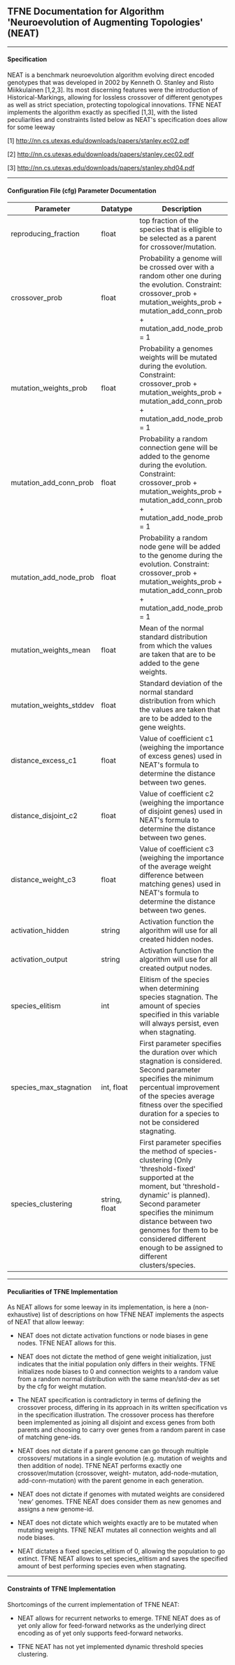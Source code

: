 ## TFNE Documentation for Algorithm 'Neuroevolution of Augmenting Topologies' (NEAT) ##

--------------------------------------------------------------------------------

#### Specification ####

NEAT is a benchmark neuroevolution algorithm evolving direct encoded genotypes
that was developed in 2002 by Kenneth O. Stanley and Risto Miikkulainen [1,2,3].
Its most discerning features were the introduction of Historical-Markings,
allowing for lossless crossover of different genotypes as well as strict
speciation, protecting topological innovations. TFNE NEAT implements the
algorithm exactly as specified [1,3], with the listed peculiarities and
constraints listed below as NEAT's specification does allow for some leeway

[1] http://nn.cs.utexas.edu/downloads/papers/stanley.ec02.pdf

[2] http://nn.cs.utexas.edu/downloads/papers/stanley.cec02.pdf

[3] http://nn.cs.utexas.edu/downloads/papers/stanley.phd04.pdf



--------------------------------------------------------------------------------

#### Configuration File (cfg) Parameter Documentation ####

Parameter               | Datatype      | Description
------------------------|---------------|-------------------------------------
reproducing_fraction    | float         | top fraction of the species that is elligible to be selected as a parent for crossover/mutation.
crossover_prob          | float         | Probability a genome will be crossed over with a random other one during the evolution. Constraint: crossover_prob + mutation_weights_prob + mutation_add_conn_prob + mutation_add_node_prob = 1
mutation_weights_prob   | float         | Probability a genomes weights will be mutated during the evolution. Constraint: crossover_prob + mutation_weights_prob + mutation_add_conn_prob + mutation_add_node_prob = 1
mutation_add_conn_prob  | float         | Probability a random connection gene will be added to the genome during the evolution. Constraint: crossover_prob + mutation_weights_prob + mutation_add_conn_prob + mutation_add_node_prob = 1
mutation_add_node_prob  | float         | Probability a random node gene will be added to the genome during the evolution. Constraint: crossover_prob + mutation_weights_prob + mutation_add_conn_prob + mutation_add_node_prob = 1
mutation_weights_mean   | float         | Mean of the normal standard distribution from which the values are taken that are to be added to the gene weights.
mutation_weights_stddev | float         | Standard deviation of the normal standard distribution from which the values are taken that are to be added to the gene weights.
distance_excess_c1      | float         | Value of coefficient c1 (weighing the importance of excess genes) used in NEAT's formula to determine the distance between two genes.
distance_disjoint_c2    | float         | Value of coefficient c2 (weighing the importance of disjoint genes) used in NEAT's formula to determine the distance between two genes.
distance_weight_c3      | float         | Value of coefficient c3 (weighing the importance of the average weight difference between matching genes) used in NEAT's formula to determine the distance between two genes.
activation_hidden       | string        | Activation function the algorithm will use for all created hidden nodes.
activation_output       | string        | Activation function the algorithm will use for all created output nodes.
species_elitism         | int           | Elitism of the species when determining species stagnation. The amount of species specified in this variable will always persist, even when stagnating.
species_max_stagnation  | int, float    | First parameter specifies the duration over which stagnation is considered. Second parameter specifies the minimum percentual improvement of the species average fitness over the specified duration for a species to not be considered stagnating.
species_clustering      | string, float | First parameter specifies the method of species-clustering (Only 'threshold-fixed' supported at the moment, but 'threshold-dynamic' is planned). Second parameter specifies the minimum distance between two genomes for them to be considered different enough to be assigned to different clusters/species.



--------------------------------------------------------------------------------

#### Peculiarities of TFNE Implementation ####

As NEAT allows for some leeway in its implementation, is here a (non-exhaustive)
list of descriptions on how TFNE NEAT implements the aspects of NEAT that allow
leeway:

* NEAT does not dictate activation functions or node biases in gene nodes. TFNE
  NEAT allows for this.

* NEAT does not dictate the method of gene weight initialization, just indicates
  that the initial population only differs in their weights. TFNE initializes
  node biases to 0 and connection weights to a random value from a random normal
  distribution with the same mean/std-dev as set by the cfg for weight mutation.

* The NEAT specification is contradictory in terms of defining the crossover
  process, differing in its approach in its written specification vs in the
  specification illustration. The crossover process has therefore been
  implemented as joining all disjoint and excess genes from both parents and
  choosing to carry over genes from a random parent in case of matching
  gene-ids.

* NEAT does not dictate if a parent genome can go through multiple crossovers/
  mutations in a single evolution (e.g. mutation of weights and then addition of
  node). TFNE NEAT performs exactly one crossover/mutation (crossover, weight-
  mutaton, add-node-mutation, add-conn-mutation) with the parent genome in each
  generation.

* NEAT does not dictate if genomes with mutated weights are considered 'new'
  genomes. TFNE NEAT does consider them as new genomes and assigns a new
  genome-id.

* NEAT does not dictate which weights exactly are to be mutated when mutating
  weights. TFNE NEAT mutates all connection weights and all node biases.

* NEAT dictates a fixed species_elitism of 0, allowing the population to go
  extinct. TFNE NEAT allows to set species_elitism and saves the specified
  amount of best performing species even when stagnating.



--------------------------------------------------------------------------------

#### Constraints of TFNE Implementation ####

Shortcomings of the current implementation of TFNE NEAT:

* NEAT allows for recurrent networks to emerge. TFNE NEAT does as of yet only
  allow for feed-forward networks as the underlying direct encoding as of yet
  only supports feed-forward networks.

* TFNE NEAT has not yet implemented dynamic threshold species clustering.

